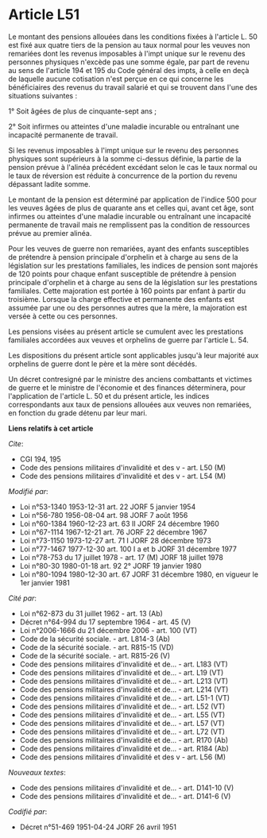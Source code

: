 # Article L51

Le montant des pensions allouées dans les conditions fixées à l'article L. 50 est fixé aux quatre tiers de la pension au taux
normal pour les veuves non remariées dont les revenus imposables à l'imp<cb>t unique sur le revenu des personnes physiques
n'excède pas une somme égale, par part de revenu au sens de l'article 194 et 195 du Code général des imp<cb>ts, à celle en
deçà de laquelle aucune cotisation n'est perçue en ce qui concerne les bénéficiaires des revenus du travail salarié et qui se
trouvent dans l'une des situations suivantes :

1° Soit âgées de plus de cinquante-sept ans ;

2° Soit infirmes ou atteintes d'une maladie incurable ou entraînant une incapacité permanente de travail.

Si les revenus imposables à l'imp<cb>t unique sur le revenu des personnes physiques sont supérieurs à la somme ci-dessus
définie, la partie de la pension prévue à l'alinéa précédent excédant selon le cas le taux normal ou le taux de réversion est
réduite à concurrence de la portion du revenu dépassant ladite somme.

Le montant de la pension est déterminé par application de l'indice 500 pour les veuves âgées de plus de quarante ans et
celles qui, avant cet âge, sont infirmes ou atteintes d'une maladie incurable ou entraînant une incapacité permanente de
travail mais ne remplissent pas la condition de ressources prévue au premier alinéa.

Pour les veuves de guerre non remariées, ayant des enfants susceptibles de prétendre à pension principale d'orphelin et à
charge au sens de la législation sur les prestations familiales, les indices de pension sont majorés de 120 points pour
chaque enfant susceptible de prétendre à pension principale d'orphelin et à charge au sens de la législation sur les
prestations familiales. Cette majoration est portée à 160 points par enfant à partir du troisième. Lorsque la charge
effective et permanente des enfants est assumée par une ou des personnes autres que la mère, la majoration est versée à cette
ou ces personnes.

Les pensions visées au présent article se cumulent avec les prestations familiales accordées aux veuves et orphelins de
guerre par l'article L. 54.

Les dispositions du présent article sont applicables jusqu'à leur majorité aux orphelins de guerre dont le père et la mère
sont décédés.

Un décret contresigné par le ministre des anciens combattants et victimes de guerre et le ministre de l'économie et des
finances déterminera, pour l'application de l'article L. 50 et du présent article, les indices correspondants aux taux de
pensions allouées aux veuves non remariées, en fonction du grade détenu par leur mari.

</cb></cb></cb>

**Liens relatifs à cet article**

_Cite_:

  - CGI 194, 195
  - Code des pensions militaires d'invalidité et des v - art. L50 (M)
  - Code des pensions militaires d'invalidité et des v - art. L54 (M)

_Modifié par_:

  - Loi n°53-1340 1953-12-31 art. 22 JORF 5 janvier 1954
  - Loi n°56-780 1956-08-04 art. 98 JORF 7 août 1956
  - Loi n°60-1384 1960-12-23 art. 63 II JORF 24 décembre 1960
  - Loi n°67-1114 1967-12-21 art. 76 JORF 22 décembre 1967
  - Loi n°73-1150 1973-12-27 art. 71 I JORF 28 décembre 1973
  - Loi n°77-1467 1977-12-30 art. 100 I a et b JORF 31 décembre 1977
  - Loi n°78-753 du 17 juillet 1978 - art. 17 (M) JORF 18 juillet 1978
  - Loi n°80-30 1980-01-18 art. 92 2° JORF 19 janvier 1980
  - Loi n°80-1094 1980-12-30 art. 67 JORF 31 décembre 1980, en vigueur le 1er janvier 1981

_Cité par_:

  - Loi n°62-873 du 31 juillet 1962 - art. 13 (Ab)
  - Décret n°64-994 du 17 septembre 1964 - art. 45 (V)
  - Loi n°2006-1666 du 21 décembre 2006 - art. 100 (VT)
  - Code de la sécurité sociale. - art. L814-3 (Ab)
  - Code de la sécurité sociale. - art. R815-15 (VD)
  - Code de la sécurité sociale. - art. R815-26 (V)
  - Code des pensions militaires d'invalidité et de... - art. L183 (VT)
  - Code des pensions militaires d'invalidité et de... - art. L19 (VT)
  - Code des pensions militaires d'invalidité et de... - art. L213 (VT)
  - Code des pensions militaires d'invalidité et de... - art. L214 (VT)
  - Code des pensions militaires d'invalidité et de... - art. L51-1 (VT)
  - Code des pensions militaires d'invalidité et de... - art. L52 (VT)
  - Code des pensions militaires d'invalidité et de... - art. L55 (VT)
  - Code des pensions militaires d'invalidité et de... - art. L57 (VT)
  - Code des pensions militaires d'invalidité et de... - art. L72 (VT)
  - Code des pensions militaires d'invalidité et de... - art. R170 (Ab)
  - Code des pensions militaires d'invalidité et de... - art. R184 (Ab)
  - Code des pensions militaires d'invalidité et des v - art. L56 (M)

_Nouveaux textes_:

  - Code des pensions militaires d'invalidité et de... - art. D141-10 (V)
  - Code des pensions militaires d'invalidité et de... - art. D141-6 (V)

_Codifié par_:

  - Décret n°51-469 1951-04-24 JORF 26 avril 1951
